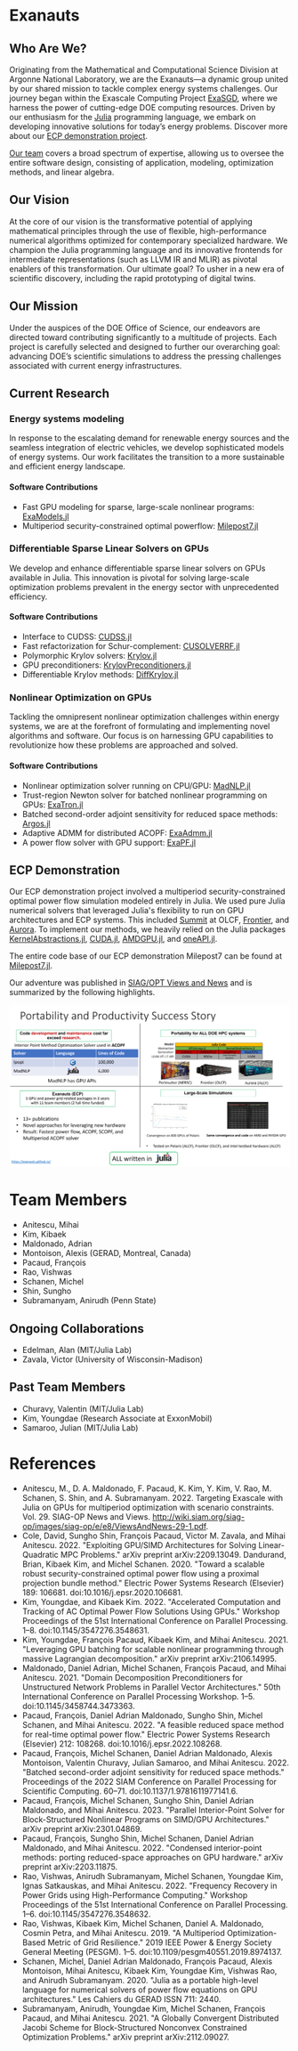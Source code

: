 # Exanauts

## Who Are We?
Originating from the Mathematical and Computational Science Division at Argonne
National Laboratory, we are the Exanauts—a dynamic group united by our shared
mission to tackle complex energy systems challenges. Our journey began within
the Exascale Computing Project [ExaSGD](https://www.exascaleproject.org/research-project/exasgd/), where we
harness the power of cutting-edge DOE computing resources. Driven by our
enthusiasm for the [Julia](https://julialang.org/) programming language, we
embark on developing
innovative solutions for today’s energy problems. Discover more about our
[ECP demonstration project](#ecp-demonstration).

[Our team](#Team-Members) covers a broad spectrum of expertise, allowing
us to oversee the entire software design, consisting of application, modeling,
optimization methods, and linear algebra.

## Our Vision
At the core of our vision is the transformative potential of applying
mathematical principles through the use of flexible, high-performance numerical
algorithms optimized for contemporary specialized hardware. We champion the
Julia programming language and its innovative frontends for intermediate
representations (such as LLVM IR and MLIR) as pivotal enablers of this
transformation. Our ultimate goal? To usher in a new era of scientific
discovery, including the rapid prototyping of digital twins.

## Our Mission
Under the auspices of the DOE Office of Science, our endeavors are directed toward contributing significantly to a multitude of projects. Each project is
carefully selected and designed to further our overarching goal: advancing DOE’s
scientific simulations to address the pressing challenges associated with
current energy infrastructures.

## Current Research

### Energy systems modeling
In response to the escalating demand for renewable energy sources and the
seamless integration of electric vehicles, we develop sophisticated models of
energy systems. Our work facilitates the transition to a more sustainable and
efficient energy landscape.

#### Software Contributions
* Fast GPU modeling for sparse, large-scale nonlinear programs: [ExaModels.jl](https://github.com/exanauts/ExaModels.jl)
* Multiperiod security-constrained optimal powerflow: [Milepost7.jl](https://github.com/exanauts/Milepost7.jl)


### Differentiable Sparse Linear Solvers on GPUs
We develop and enhance differentiable sparse linear solvers on GPUs available in Julia. This innovation is pivotal for solving large-scale optimization problems prevalent in the energy sector with unprecedented efficiency.

#### Software Contributions
* Interface to CUDSS: [CUDSS.jl](https://github.com/exanauts/CUDSS.jl)
* Fast refactorization for Schur-complement: [CUSOLVERRF.jl](https://github.com/exanauts/CUSOLVERRF.jl)
* Polymorphic Krylov solvers: [Krylov.jl](https://github.com/JuliaSmoothOptimizers/Krylov.jl/)
* GPU preconditioners: [KrylovPreconditioners.jl](https://github.com/JuliaSmoothOptimizers/KrylovPreconditioners.jl/)
* Differentiable Krylov methods: [DiffKrylov.jl](https://github.com/JuliaSmoothOptimizers/DiffKrylov.jl)

### Nonlinear Optimization on GPUs
Tackling the omnipresent nonlinear optimization challenges within energy
systems, we are at the forefront of formulating and implementing novel
algorithms and software. Our focus is on harnessing GPU capabilities to
revolutionize how these problems are approached and solved.
#### Software Contributions
* Nonlinear optimization solver running on CPU/GPU: [MadNLP.jl](https://github.com/MadNLP/MadNLP.jl)
* Trust-region Newton solver for batched nonlinear programming on GPUs: [ExaTron.jl](https://github.com/exanauts/ExaTron.jl)
* Batched second-order adjoint sensitivity for reduced space methods: [Argos.jl](https://github.com/exanauts/Argos.jl)
* Adaptive ADMM for distributed ACOPF: [ExaAdmm.jl](https://github.com/exanauts/ExaAdmm.jl)
* A power flow solver with GPU support: [ExaPF.jl](https://github.com/exanauts/ExaPF.jl)

## ECP Demonstration
Our ECP demonstration project involved a multiperiod security-constrained optimal power flow simulation modeled entirely in Julia. We used pure Julia numerical solvers that leveraged Julia's flexibility to run on GPU architectures and ECP systems. This included
[Summit](https://www.olcf.ornl.gov/summit/) at OLCF, [Frontier](https://www.olcf.ornl.gov/frontier/), and
[Aurora](https://www.alcf.anl.gov/aurora). To implement our methods, we
heavily relied on the Julia packages
[KernelAbstractions.jl](https://github.com/JuliaGPU/KernelAbstractions.jl),
[CUDA.jl](https://github.com/JuliaGPU/CUDA.jl),
[AMDGPU.jl](https://github.com/JuliaGPU/AMDGPU.jl), and
[oneAPI.jl](https://github.com/JuliaGPU/oneAPI.jl).

The entire code base of our ECP demonstration Milepost7 can be found at [Milepost7.jl](https://github.com/exanauts/Milepost7.jl).


Our adventure was published in [SIAG/OPT Views and
News](http://wiki.siam.org/siag-op/images/siag-op/e/e8/ViewsAndNews-29-1.pdf) and is summarized by the following highlights.

![Highlights](/highlights.png "Highlights")
# Team Members
* Anitescu, Mihai
* Kim, Kibaek
* Maldonado, Adrian
* Montoison, Alexis (GERAD, Montreal, Canada)
* Pacaud, François
* Rao, Vishwas
* Schanen, Michel
* Shin, Sungho
* Subramanyam, Anirudh (Penn State)

## Ongoing Collaborations
* Edelman, Alan (MIT/Julia Lab)
* Zavala, Victor (University of Wisconsin-Madison)

## Past Team Members
* Churavy, Valentin (MIT/Julia Lab)
* Kim, Youngdae (Research Associate at ExxonMobil)
* Samaroo, Julian (MIT/Julia Lab)

# References

* Anitescu, M., D. A. Maldonado, F. Pacaud, K. Kim, Y. Kim, V. Rao, M. Schanen, S. Shin, and A. Subramanyam. 2022. Targeting Exascale with Julia on GPUs for multiperiod optimization with scenario constraints. Vol. 29. SIAG-OP News and Views. http://wiki.siam.org/siag-op/images/siag-op/e/e8/ViewsAndNews-29-1.pdf.
* Cole, David, Sungho Shin, François Pacaud, Victor M. Zavala, and Mihai Anitescu. 2022. "Exploiting GPU/SIMD Architectures for Solving Linear-Quadratic MPC Problems." arXiv preprint arXiv:2209.13049.
Dandurand, Brian, Kibaek Kim, and Michel Schanen. 2020. "Toward a scalable robust security-constrained optimal power flow using a proximal projection bundle method." Electric Power Systems Research (Elsevier) 189: 106681. doi:10.1016/j.epsr.2020.106681.
* Kim, Youngdae, and Kibaek Kim. 2022. "Accelerated Computation and Tracking of AC Optimal Power Flow Solutions Using GPUs." Workshop Proceedings of the 51st International Conference on Parallel Processing. 1–8. doi:10.1145/3547276.3548631.
* Kim, Youngdae, François Pacaud, Kibaek Kim, and Mihai Anitescu. 2021. "Leveraging GPU batching for scalable nonlinear programming through massive Lagrangian decomposition." arXiv preprint arXiv:2106.14995.
* Maldonado, Daniel Adrian, Michel Schanen, François Pacaud, and Mihai Anitescu. 2021. "Domain Decomposition Preconditioners for Unstructured Network Problems in Parallel Vector Architectures." 50th International Conference on Parallel Processing Workshop. 1–5. doi:10.1145/3458744.3473363.
* Pacaud, François, Daniel Adrian Maldonado, Sungho Shin, Michel Schanen, and Mihai Anitescu. 2022. "A feasible reduced space method for real-time optimal power flow." Electric Power Systems Research (Elsevier) 212: 108268. doi:10.1016/j.epsr.2022.108268.
* Pacaud, François, Michel Schanen, Daniel Adrian Maldonado, Alexis Montoison, Valentin Churavy, Julian Samaroo, and Mihai Anitescu. 2022. "Batched second-order adjoint sensitivity for reduced space methods." Proceedings of the 2022 SIAM Conference on Parallel Processing for Scientific Computing. 60–71. doi:10.1137/1.9781611977141.6.
* Pacaud, François, Michel Schanen, Sungho Shin, Daniel Adrian Maldonado, and Mihai Anitescu. 2023. "Parallel Interior-Point Solver for Block-Structured Nonlinear Programs on SIMD/GPU Architectures." arXiv preprint arXiv:2301.04869.
* Pacaud, François, Sungho Shin, Michel Schanen, Daniel Adrian Maldonado, and Mihai Anitescu. 2022. "Condensed interior-point methods: porting reduced-space approaches on GPU hardware." arXiv preprint arXiv:2203.11875.
* Rao, Vishwas, Anirudh Subramanyam, Michel Schanen, Youngdae Kim, Ignas Satkauskas, and Mihai Anitescu. 2022. "Frequency Recovery in Power Grids using High-Performance Computing." Workshop Proceedings of the 51st International Conference on Parallel Processing. 1–6. doi:10.1145/3547276.3548632.
* Rao, Vishwas, Kibaek Kim, Michel Schanen, Daniel A. Maldonado, Cosmin Petra, and Mihai Anitescu. 2019. "A Multiperiod Optimization-Based Metric of Grid Resilience." 2019 IEEE Power & Energy Society General Meeting (PESGM). 1–5. doi:10.1109/pesgm40551.2019.8974137.
* Schanen, Michel, Daniel Adrian Maldonado, François Pacaud, Alexis Montoison, Mihai Anitescu, Kibaek Kim, Youngdae Kim, Vishwas Rao, and Anirudh Subramanyam. 2020. "Julia as a portable high-level language for numerical solvers of power flow equations on GPU architectures." Les Cahiers du GERAD ISSN 711: 2440.
* Subramanyam, Anirudh, Youngdae Kim, Michel Schanen, François Pacaud, and Mihai Anitescu. 2021. "A Globally Convergent Distributed Jacobi Scheme for Block-Structured Nonconvex Constrained Optimization Problems." arXiv preprint arXiv:2112.09027.
